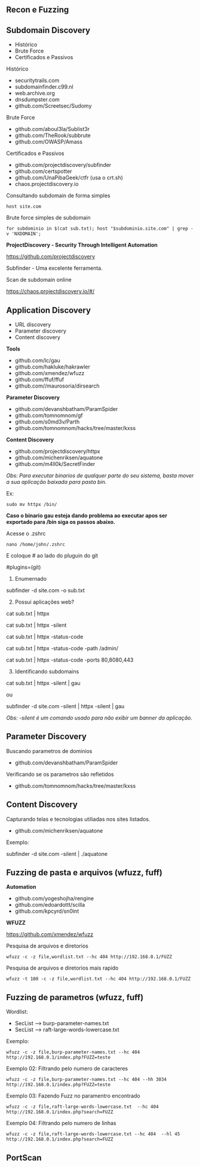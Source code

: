 ## Recon e Fuzzing

## Subdomain Discovery

- Histórico
- Brute Force
- Certificados e Passivos

Histórico

- securitytrails.com
- subdomainfinder.c99.nl
- web.archive.org
- dnsdumpster.com
- github.com/Screetsec/Sudomy

Brute Force

- github.com/aboul3la/Sublist3r
- github.com/TheRook/subbrute
- github.com/OWASP/Amass

Certificados e Passivos

- github.com/projectdiscovery/subfinder
- github.com/certspotter
- github.com/UnaPibaGeek/ctfr (usa o crt.sh)
- chaos.projectdiscovery.io


Consultando subdomain de forma simples

`host site.com`

Brute force simples de subdomain

`for subdominio in $(cat sub.txt); host "$subdominio.site.com" | grep -v 'NXDOMAIN';`

**ProjectDiscovery - Security Through Intelligent Automation**

https://github.com/projectdiscovery

Subfinder - Uma excelente ferramenta.

Scan de subdomain online

https://chaos.projectdiscovery.io/#/




## Application Discovery

- URL discovery
- Parameter discovery
- Content discovery

**Tools**

- github.com/lc/gau
- github.com/hakluke/hakrawler
- github.com/xmendez/wfuzz
- github.com/ffuf/ffuf
- github.com//maurosoria/dirsearch

**Parameter Discovery**

- github.com/devanshbatham/ParamSpider
- github.com/tomnomnom/gf
- github.com/s0md3v/Parth
- github.com/tomnomnom/hacks/tree/master/kxss

**Content Discovery**

- github.com/projectdiscovery/httpx
- github.com/michenriksen/aquatone
- github.com/m4ll0k/SecretFinder

*Obs: Para executar binarios de qualquer parte do seu sistema, basta mover a sua aplicação baixada para pasta bin.*

Ex:

`sudo mv httpx /bin/`

**Caso o binario gau esteja dando problema ao executar apos ser exportado para /bin siga os passos abaixo.**

Acesse o .zshrc

`nano /home/john/.zshrc`

E coloque # ao lado do pluguin do git

#plugins=(git)


1. Enumernado

subfinder -d site.com -o sub.txt

2. Possui aplicações web?

cat sub.txt | httpx

cat sub.txt | httpx -silent

cat sub.txt | httpx -status-code

cat sub.txt | httpx -status-code -path /admin/

cat sub.txt | httpx -status-code -ports 80,8080,443

3. Identificando subdomains

cat sub.txt | httpx -silent | gau

ou

subfinder -d site.com -silent | httpx -silent | gau

*Obs: -silent é um comando usado para não exibir um banner da aplicação.*




## Parameter Discovery

Buscando parametros de dominios

- github.com/devanshbatham/ParamSpider

Verificando se os parametros são refletidos

- github.com/tomnomnom/hacks/tree/master/kxss




## Content Discovery

Capturando telas e tecnologias utiliadas nos sites listados.

- github.com/michenriksen/aquatone

Exemplo:

subfinder -d site.com -silent | ./aquatone


## Fuzzing de pasta e arquivos (wfuzz, fuff)

**Automation**

- github.com/yogeshojha/rengine
- github.com/edoardottt/scilla
- github.com/kpcyrd/sn0int


**WFUZZ**

https://github.com/xmendez/wfuzz

Pesquisa de arquivos e diretorios

`wfuzz -c -z file,wordlist.txt --hc 404 http://192.168.0.1/FUZZ`

Pesquisa de arquivos e diretorios mais rapido

`wfuzz -t 100 -c -z file,wordlist.txt --hc 404 http://192.168.0.1/FUZZ`




## Fuzzing de parametros (wfuzz, fuff)

Wordlist: 

- SecList --> burp-parameter-names.txt
- SecList --> raft-large-words-lowercase.txt

Exemplo: 

`wfuzz -c -z file,burp-parameter-names.txt --hc 404 http://192.168.0.1/index.php?FUZZ=teste`

Exemplo 02: Filtrando pelo numero de caracteres

`wfuzz -c -z file,burp-parameter-names.txt --hc 404 --hh 3034 http://192.168.0.1/index.php?FUZZ=teste`

Exemplo 03: Fazendo Fuzz no paramentro encontrado

`wfuzz -c -z file,raft-large-words-lowercase.txt  --hc 404 http://192.168.0.1/index.php?search=FUZZ`

Exemplo 04: Filtrando pelo numero de linhas

`wfuzz -c -z file,raft-large-words-lowercase.txt --hc 404  --hl 45 http://192.168.0.1/index.php?search=FUZZ`




## PortScan
















